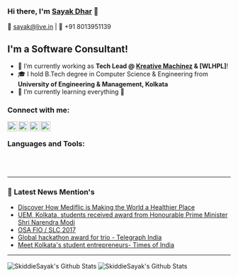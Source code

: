 ### Hi there, I'm [Sayak Dhar][mywebsite] 👋
  📧 sayak@live.in | 📲 +91 8013951139

## I'm a Software Consultant!
- 🔭 I’m currently working as <strong>Tech Lead @ [Kreative Machinez][website] & [WLHPL]</strong>! 
- 🎓 I hold B.Tech degree in Computer Science & Engineering from <strong>University of Engineering & Management, Kolkata</strong>
- 🌱 I’m currently learning everything 🤣

### Connect with me:

[<img align="left" alt="sayakdhar.com" width="22px" src="https://image.flaticon.com/icons/svg/814/814513.svg" />][website]
[<img align="left" alt="sayakdhar | LinkedIn" width="22px" src="https://image.flaticon.com/icons/svg/174/174857.svg" />][linkedin]
[<img align="left" alt="sayakdhar | LinkedIn" width="22px" src="https://image.flaticon.com/icons/svg/145/145802.svg"/>][facebook]
[<img align="left" alt="SkiddieSayak | Twitter" width="22px" src="https://image.flaticon.com/icons/svg/145/145812.svg" />][twitter]

<br />

### Languages and Tools:


<br />
<br />

---

### 📕 Latest News Mention's

- [Discover How Mediflic is Making the World a Healthier Place](https://www.burstiq.com/discover-how-mediflic-is-making-the-world-a-healthier-place/)
- [UEM, Kolkata, students received award from Honourable Prime Minister Shri Narendra Modi ](https://uem.edu.in/news-events/sayak-dhar-cse-saswata-dascse-debanjit-sarkarcse-students-university-engineering-management-uem-kolkata-students-university-engineering-management-uem-kolkata-receiv/)
- [OSA FIO / SLC 2017](https://uem.edu.in/news-events/sayak-dhar-2nd-year-student-university-engineering-management-uem-selected-travel-united-states-america-travel-grant-optical-society-america-osa/)
- [Global hackathon award for trio - Telegraph India](https://www.telegraphindia.com/west-bengal/global-hackathon-award-for-trio/cid/1408241)
- [Meet Kolkata's student entrepreneurs- Times of India ](https://timesofindia.indiatimes.com/life-style/spotlight/meet-kolkatas-student-entrepreneurs/articleshow/63881290.cms)


<!-- ### 📕 Latest News Mention's -->
<!-- BLOG-POST-LIST:START -->
<!-- BLOG-POST-LIST:END -->

---

<img align="center" alt="SkiddieSayak's Github Stats" src="https://github-readme-stats.vercel.app/api?username=SkiddieSayak&show_icons=true&hide_border=true&count_private=true&theme=vue" />
<img align="center" alt="SkiddieSayak's Github Stats" src="https://github-readme-stats.vercel.app/api/top-langs/?username=skiddiesayak&theme=vue&layout=compact" />


[mywebsite]: https://sayakdhar.com
[website]: https://kreativemachinez.com
[twitter]: https://twitter.com/skiddieSayak
[youtube]: https://youtube.com/sayakdhar
[instagram]: https://instagram.com/sayakdhar
[facebook]: https://facebook.com/sayakd.skid
[linkedin]: https://linkedin.com/in/sayakdhar
[webdevplaylist]: https://www.youtube.com/playlist?list=PLkwxH9e_vrAJ0WbEsFA9W3I1W-g_BTsbt
[jsplaylist]: https://www.youtube.com/playlist?list=PLkwxH9e_vrALRJKu7wfXby3MKeflhTu6B
[cssplaylist]: https://www.youtube.com/playlist?list=PLkwxH9e_vrALSdvZuEh6gqQdmDoDIoqz4
[reactplaylist]: https://www.youtube.com/playlist?list=PLkwxH9e_vrAK4TdffpxKY3QGyHCpxFcQ0
